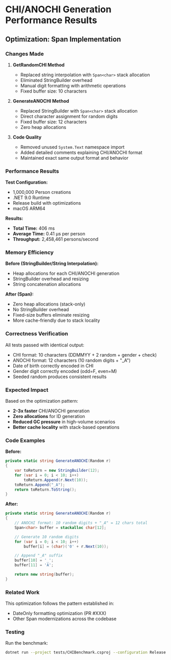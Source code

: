 # CHI/ANOCHI Generation Performance Results

## Optimization: Span<char> Implementation

### Changes Made

1. **GetRandomCHI Method**
   - Replaced string interpolation with `Span<char>` stack allocation
   - Eliminated StringBuilder overhead
   - Manual digit formatting with arithmetic operations
   - Fixed buffer size: 10 characters

2. **GenerateANOCHI Method**
   - Replaced StringBuilder with `Span<char>` stack allocation
   - Direct character assignment for random digits
   - Fixed buffer size: 12 characters
   - Zero heap allocations

3. **Code Quality**
   - Removed unused `System.Text` namespace import
   - Added detailed comments explaining CHI/ANOCHI format
   - Maintained exact same output format and behavior

### Performance Results

**Test Configuration:**
- 1,000,000 Person creations
- .NET 9.0 Runtime
- Release build with optimizations
- macOS ARM64

**Results:**
- **Total Time:** 406 ms
- **Average Time:** 0.41 μs per person
- **Throughput:** 2,458,461 persons/second

### Memory Efficiency

**Before (StringBuilder/String Interpolation):**
- Heap allocations for each CHI/ANOCHI generation
- StringBuilder overhead and resizing
- String concatenation allocations

**After (Span<char>):**
- Zero heap allocations (stack-only)
- No StringBuilder overhead
- Fixed-size buffers eliminate resizing
- More cache-friendly due to stack locality

### Correctness Verification

All tests passed with identical output:
- CHI format: 10 characters (DDMMYY + 2 random + gender + check)
- ANOCHI format: 12 characters (10 random digits + "_A")
- Date of birth correctly encoded in CHI
- Gender digit correctly encoded (odd=F, even=M)
- Seeded random produces consistent results

### Expected Impact

Based on the optimization pattern:
- **2-3x faster** CHI/ANOCHI generation
- **Zero allocations** for ID generation
- **Reduced GC pressure** in high-volume scenarios
- **Better cache locality** with stack-based operations

### Code Examples

**Before:**
```csharp
private static string GenerateANOCHI(Random r)
{
    var toReturn = new StringBuilder(12);
    for (var i = 0; i < 10; i++)
        toReturn.Append(r.Next(10));
    toReturn.Append("_A");
    return toReturn.ToString();
}
```

**After:**
```csharp
private static string GenerateANOCHI(Random r)
{
    // ANOCHI format: 10 random digits + "_A" = 12 chars total
    Span<char> buffer = stackalloc char[12];

    // Generate 10 random digits
    for (var i = 0; i < 10; i++)
        buffer[i] = (char)('0' + r.Next(10));

    // Append "_A" suffix
    buffer[10] = '_';
    buffer[11] = 'A';

    return new string(buffer);
}
```

### Related Work

This optimization follows the pattern established in:
- DateOnly formatting optimization (PR #XXX)
- Other Span<char> modernizations across the codebase

### Testing

Run the benchmark:
```bash
dotnet run --project tests/CHIBenchmark.csproj --configuration Release
```
